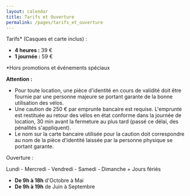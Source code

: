 ```yaml
---
layout: calendar
title: Tarifs et Ouverture
permalink: /pages/tarifs_et_ouverture
---
```


Tarifs* (Casques et carte inclus) :
- **4 heures :** 39 €
- **1 journée :** 59 €

*Hors promotions et événements spéciaux

**Attention :** 
- Pour toute location, une pièce d'identité en cours de validité doit être fournie par une personne majeure se portant garante de la bonne utilisation des vélos. 
- Une caution de 250 € par emprunte bancaire est requise. L'emprunte est restituée au retour des vélos en état conforme dans la journée de location, 30 min avant la fermeture au plus tard (passé ce délai, des pénalités s'appliquent). 
- Le nom sur la carte bancaire utilisée pour la caution doit correspondre au nom de la pièce d'identité laissée par la personne physique se portant garante.

Ouverture : 

Lundi - Mercredi - Vendredi - Samedi - Dimanche + Jours fériés
- **De 9h à 18h** d'Octobre à Mai
- **De 9h à 19h** de Juin à Septembre
